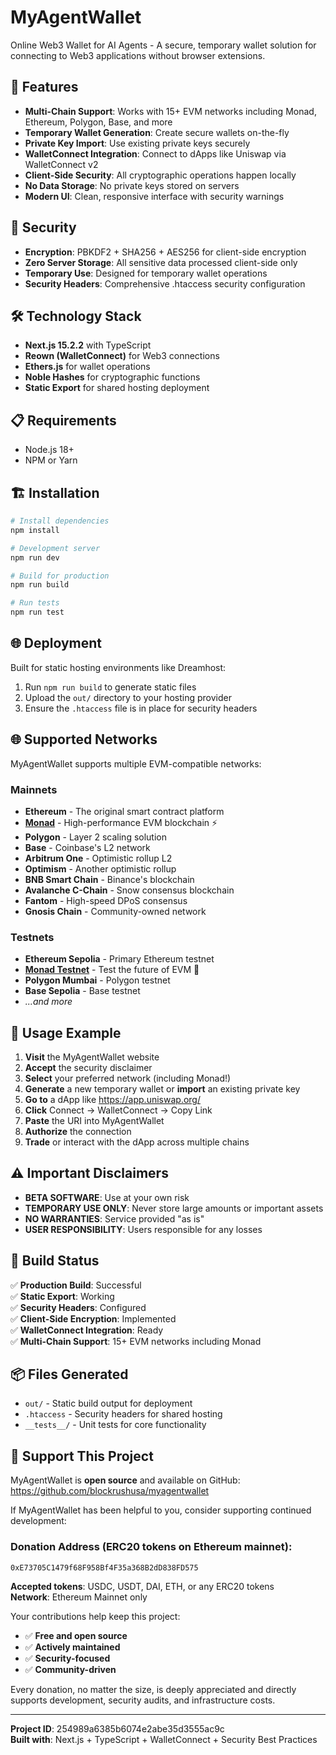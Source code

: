 # MyAgentWallet

Online Web3 Wallet for AI Agents - A secure, temporary wallet solution for connecting to Web3 applications without browser extensions.


## 🚀 Features

- **Multi-Chain Support**: Works with 15+ EVM networks including Monad, Ethereum, Polygon, Base, and more
- **Temporary Wallet Generation**: Create secure wallets on-the-fly
- **Private Key Import**: Use existing private keys securely
- **WalletConnect Integration**: Connect to dApps like Uniswap via WalletConnect v2
- **Client-Side Security**: All cryptographic operations happen locally
- **No Data Storage**: No private keys stored on servers
- **Modern UI**: Clean, responsive interface with security warnings

## 🔐 Security

- **Encryption**: PBKDF2 + SHA256 + AES256 for client-side encryption
- **Zero Server Storage**: All sensitive data processed client-side only
- **Temporary Use**: Designed for temporary wallet operations
- **Security Headers**: Comprehensive .htaccess security configuration

## 🛠️ Technology Stack

- **Next.js 15.2.2** with TypeScript
- **Reown (WalletConnect)** for Web3 connections
- **Ethers.js** for wallet operations
- **Noble Hashes** for cryptographic functions
- **Static Export** for shared hosting deployment

## 📋 Requirements

- Node.js 18+ 
- NPM or Yarn

## 🏗️ Installation

```bash
# Install dependencies
npm install

# Development server
npm run dev

# Build for production
npm run build

# Run tests
npm run test
```

## 🌐 Deployment

Built for static hosting environments like Dreamhost:

1. Run `npm run build` to generate static files
2. Upload the `out/` directory to your hosting provider
3. Ensure the `.htaccess` file is in place for security headers

## 🌐 Supported Networks

MyAgentWallet supports multiple EVM-compatible networks:

### Mainnets
- **Ethereum** - The original smart contract platform
- **[Monad](https://monad.xyz)** - High-performance EVM blockchain ⚡
- **Polygon** - Layer 2 scaling solution
- **Base** - Coinbase's L2 network
- **Arbitrum One** - Optimistic rollup L2
- **Optimism** - Another optimistic rollup
- **BNB Smart Chain** - Binance's blockchain
- **Avalanche C-Chain** - Snow consensus blockchain
- **Fantom** - High-speed DPoS consensus
- **Gnosis Chain** - Community-owned network

### Testnets
- **Ethereum Sepolia** - Primary Ethereum testnet
- **[Monad Testnet](https://docs.monad.xyz)** - Test the future of EVM 🧪
- **Polygon Mumbai** - Polygon testnet
- **Base Sepolia** - Base testnet
- *...and more*

## 🔄 Usage Example

1. **Visit** the MyAgentWallet website
2. **Accept** the security disclaimer
3. **Select** your preferred network (including Monad!)
4. **Generate** a new temporary wallet or **import** an existing private key
5. **Go to** a dApp like https://app.uniswap.org/
6. **Click** Connect → WalletConnect → Copy Link
7. **Paste** the URI into MyAgentWallet
8. **Authorize** the connection
9. **Trade** or interact with the dApp across multiple chains

## ⚠️ Important Disclaimers

- **BETA SOFTWARE**: Use at your own risk
- **TEMPORARY USE ONLY**: Never store large amounts or important assets
- **NO WARRANTIES**: Service provided "as is"
- **USER RESPONSIBILITY**: Users responsible for any losses

## 🏁 Build Status

✅ **Production Build**: Successful  
✅ **Static Export**: Working  
✅ **Security Headers**: Configured  
✅ **Client-Side Encryption**: Implemented  
✅ **WalletConnect Integration**: Ready  
✅ **Multi-Chain Support**: 15+ EVM networks including Monad  

## 📦 Files Generated

- `out/` - Static build output for deployment
- `.htaccess` - Security headers for shared hosting
- `__tests__/` - Unit tests for core functionality


## 💖 Support This Project

MyAgentWallet is **open source** and available on GitHub: https://github.com/blockrushusa/myagentwallet

If MyAgentWallet has been helpful to you, consider supporting continued development:

### Donation Address (ERC20 tokens on Ethereum mainnet):
```
0xE73705C1479f68F958Bf4F35a368B2dD838FD575
```

**Accepted tokens**: USDC, USDT, DAI, ETH, or any ERC20 tokens  
**Network**: Ethereum Mainnet only  

Your contributions help keep this project:
- ✅ **Free and open source**
- ✅ **Actively maintained** 
- ✅ **Security-focused**
- ✅ **Community-driven**

Every donation, no matter the size, is deeply appreciated and directly supports development, security audits, and infrastructure costs.

---

**Project ID**: 254989a6385b6074e2abe35d3555ac9c  
**Built with**: Next.js + TypeScript + WalletConnect + Security Best Practices

